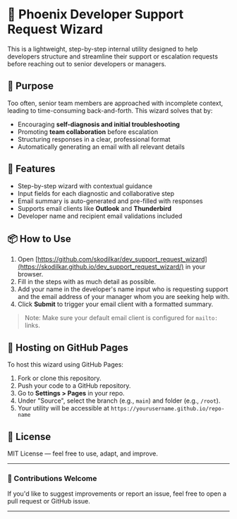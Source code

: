 # 🧭 Phoenix Developer Support Request Wizard

This is a lightweight, step-by-step internal utility designed to help developers structure and streamline their support or escalation requests before reaching out to senior developers or managers.

## 🌟 Purpose

Too often, senior team members are approached with incomplete context, leading to time-consuming back-and-forth. This wizard solves that by:

- Encouraging **self-diagnosis and initial troubleshooting**
- Promoting **team collaboration** before escalation
- Structuring responses in a clear, professional format
- Automatically generating an email with all relevant details

## 🧰 Features

- Step-by-step wizard with contextual guidance
- Input fields for each diagnostic and collaborative step
- Email summary is auto-generated and pre-filled with responses
- Supports email clients like **Outlook** and **Thunderbird**
- Developer name and recipient email validations included

## 📦 How to Use

1. Open [https://github.com/skodilkar/dev_support_request_wizard](https://skodilkar.github.io/dev_support_request_wizard/) in your browser.
2. Fill in the steps with as much detail as possible.
3. Add your name in the developer's name input who is requesting support and the email address of your manager whom you are seeking help with.
4. Click **Submit** to trigger your email client with a formatted summary.

> Note: Make sure your default email client is configured for `mailto:` links.

## 🚀 Hosting on GitHub Pages

To host this wizard using GitHub Pages:

1. Fork or clone this repository.
2. Push your code to a GitHub repository.
3. Go to **Settings > Pages** in your repo.
4. Under "Source", select the branch (e.g., `main`) and folder (e.g., `/root`).
5. Your utility will be accessible at `https://yourusername.github.io/repo-name`

## 📄 License

MIT License — feel free to use, adapt, and improve.

---

### 👏 Contributions Welcome

If you'd like to suggest improvements or report an issue, feel free to open a pull request or GitHub issue.

---
